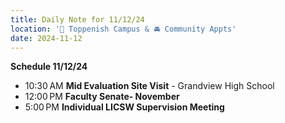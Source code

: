 ```yaml
---
title: Daily Note for 11/12/24
location: '🏫 Toppenish Campus & 🚘 Community Appts'
date: 2024-11-12
---
```

**Schedule 11/12/24**

- 10:30 AM **Mid Evaluation Site Visit** - Grandview High School
- 12:00 PM **Faculty Senate- November**
- 5:00 PM **Individual LICSW Supervision Meeting**

